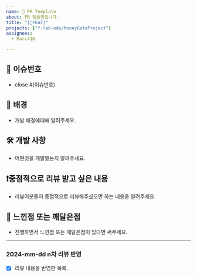 ```yaml
---
name: 🚀 PR Template
about: PR 템플릿입니다.
title: "[🚀FEAT]"
projects: ["f-lab-edu/MoneyGateProject"]
assignees: 
  - Marc416

---
```


## 📸 이슈번호
- close #(이슈번호)

## 🔬 배경
- 개발 배경에대해 알려주세요.

## 🛠 개발 사항
- 어떤것을 개발했는지 알려주세요.

## ❗️중점적으로 리뷰 받고 싶은 내용
- 리뷰어분들이 중점적으로 리뷰해주셨으면 하는 내용을 알려주세요.

## 🧘‍ 느낀점 또는 깨달은점
- 진행하면서 느낀점 또는 깨달은점이 있다면 써주세요.

---
### 2024-mm-dd n차 리뷰 반영
- [x] 리뷰 내용을 반영한 목록.
